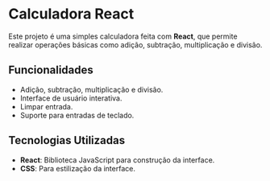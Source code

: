 # Calculadora React

Este projeto é uma simples calculadora feita com **React**, que permite realizar operações básicas como adição, subtração, multiplicação e divisão.

## Funcionalidades

- Adição, subtração, multiplicação e divisão.
- Interface de usuário interativa.
- Limpar entrada.
- Suporte para entradas de teclado.

## Tecnologias Utilizadas

- **React**: Biblioteca JavaScript para construção da interface.
- **CSS**: Para estilização da interface.
